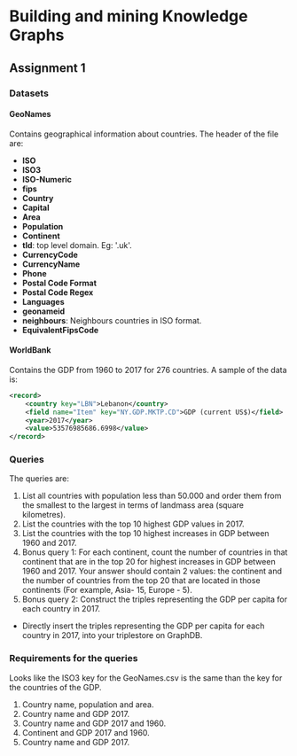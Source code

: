 # Building and mining Knowledge Graphs
## Assignment 1
### Datasets
#### GeoNames
Contains geographical information about countries. The header of the file are:

- **ISO**
- **ISO3**
- **ISO-Numeric**
- **fips**
- **Country**
- **Capital**
- **Area**
- **Population**
- **Continent**
- **tld**: top level domain. Eg: '.uk'.
- **CurrencyCode**
- **CurrencyName**
- **Phone**
- **Postal Code Format**
- **Postal Code Regex**
- **Languages**
- **geonameid**
- **neighbours**: Neighbours countries in ISO format.
- **EquivalentFipsCode**

#### WorldBank
Contains the GDP from 1960 to 2017 for 276 countries. A sample of the data is:

```xml
<record>
    <country key="LBN">Lebanon</country>
    <field name="Item" key="NY.GDP.MKTP.CD">GDP (current US$)</field>
    <year>2017</year>
    <value>53576985686.6998</value>
</record>
```

### Queries
The queries are:
1. List all countries with population less than 50.000 and order them from the smallest to the largest in terms of landmass area (square kilometres).
2. List the countries with the top 10 highest GDP values in 2017.
3. List the countries with the top 10 highest ​increases​ in GDP between 1960 and 2017.
4. Bonus query 1:​ For each continent, count the number of countries in that continent that are in the top 20 for highest ​increases​ in GDP between 1960 and 2017. Your answer should contain 2 values: the continent and the number of countries from the top 20 that are located in those continents (For example, Asia- 15, Europe - 5).
5. Bonus query 2:​ Construct the triples representing the GDP per capita for each country in 2017.
  - Directly insert the triples representing the GDP per capita for each country in 2017, into your triplestore on GraphDB.

### Requirements for the queries
Looks like the ISO3 key for the GeoNames.csv is the same than the key for the countries of the GDP.

1. Country name, population and area.
2. Country name and GDP 2017.
3. Country name and GDP 2017 and 1960.
4. Continent and GDP 2017 and 1960.
5. Country name and GDP 2017.